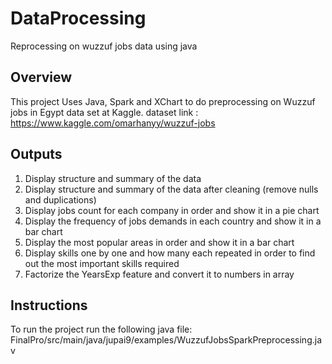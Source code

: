 # DataProcessing
Reprocessing on wuzzuf jobs data using java
## Overview
This project Uses Java, Spark and XChart to do preprocessing on Wuzzuf jobs in Egypt data set at Kaggle. 
dataset link : https://www.kaggle.com/omarhanyy/wuzzuf-jobs

## Outputs
1. Display structure and summary of the data
2. Display structure and summary of the data after cleaning (remove nulls and duplications)
3. Display jobs count for each company in order and show it in a pie chart
4. Display the frequency of jobs demands in each country and show it in a bar chart
5. Display the most popular areas in order and show it in a bar chart
6. Display skills one by one and how many each repeated in order to find out the most important skills required
7. Factorize the YearsExp feature and convert it to numbers in array

## Instructions
To run the project run the following java file: FinalPro/src/main/java/jupai9/examples/WuzzufJobsSparkPreprocessing.jav
